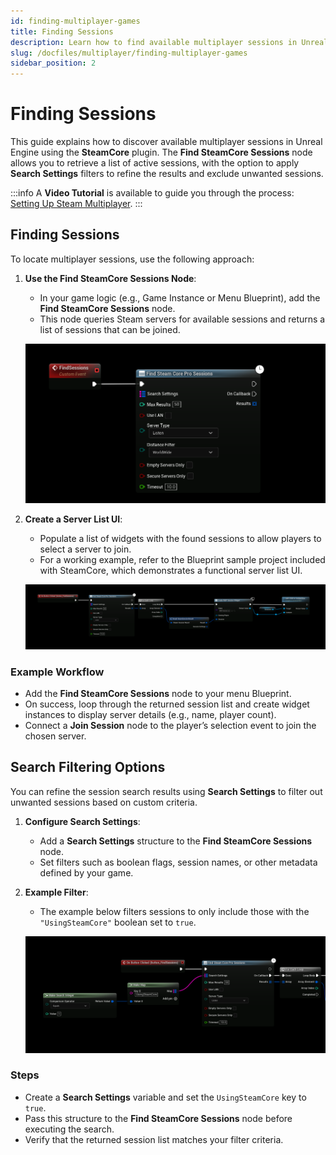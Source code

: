 ```yaml
---
id: finding-multiplayer-games
title: Finding Sessions
description: Learn how to find available multiplayer sessions in Unreal Engine using the SteamCore plugin with filtering options.
slug: /docfiles/multiplayer/finding-multiplayer-games
sidebar_position: 2
---
```


# Finding Sessions

This guide explains how to discover available multiplayer sessions in Unreal Engine using the **SteamCore** plugin. The **Find SteamCore Sessions** node allows you to retrieve a list of active sessions, with the option to apply **Search Settings** filters to refine the results and exclude unwanted sessions.

:::info
A **Video Tutorial** is available to guide you through the process: [Setting Up Steam Multiplayer](../../videos/multiplayer/setting-up-steam-multiplayer.mdx).
:::

## Finding Sessions
To locate multiplayer sessions, use the following approach:

1. **Use the Find SteamCore Sessions Node**:
   - In your game logic (e.g., Game Instance or Menu Blueprint), add the **Find SteamCore Sessions** node.
   - This node queries Steam servers for available sessions and returns a list of sessions that can be joined.

   ![Find SteamCore Sessions Example](../../../../static/img/find_sessions.png)

2. **Create a Server List UI**:
   - Populate a list of widgets with the found sessions to allow players to select a server to join.
   - For a working example, refer to the Blueprint sample project included with SteamCore, which demonstrates a functional server list UI.

   ![Server List Widget Example](../../../../static/img/find_sessions_widget.png)

### Example Workflow
- Add the **Find SteamCore Sessions** node to your menu Blueprint.
- On success, loop through the returned session list and create widget instances to display server details (e.g., name, player count).
- Connect a **Join Session** node to the player’s selection event to join the chosen server.

## Search Filtering Options
You can refine the session search results using **Search Settings** to filter out unwanted sessions based on custom criteria.

1. **Configure Search Settings**:
   - Add a **Search Settings** structure to the **Find SteamCore Sessions** node.
   - Set filters such as boolean flags, session names, or other metadata defined by your game.

2. **Example Filter**:
   - The example below filters sessions to only include those with the `"UsingSteamCore"` boolean set to `true`.

   ![Search Settings Filter Example](../../../../static/img/find_sessions_filter.png)

### Steps
- Create a **Search Settings** variable and set the `UsingSteamCore` key to `true`.
- Pass this structure to the **Find SteamCore Sessions** node before executing the search.
- Verify that the returned session list matches your filter criteria.